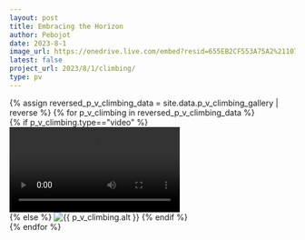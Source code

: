 ```yaml
---
layout: post
title: Embracing the Horizon
author: Pebojot
date: 2023-8-1
image_url: https://onedrive.live.com/embed?resid=655EB2CF553A75A2%2110707&authkey=%21ACzXejOJposD9b0
latest: false
project_url: 2023/8/1/climbing/
type: pv
---
```


<div class="container p-0">
  <div class="row p-0">
    {% assign reversed_p_v_climbing_data = site.data.p_v_climbing_gallery | reverse %}
    {% for p_v_climbing in reversed_p_v_climbing_data %}
    <div class="col-md-4 mt-3 col-lg-3 p-0">
      {% if p_v_climbing.type=="video" %}
      <div class="embed-responsive embed-responsive-16by9">
        <video class="embed-responsive-item w-100" controls>
          <source src="{{ p_v_climbing.src }}" type="video/mp4">
          Your browser does not support the video tag.
        </video>
      </div>
      {% else %}
      <img src="{{ p_v_climbing.src }}" class="img-fluid" alt="{{ p_v_climbing.alt }}">
      {% endif %}
    </div>
    {% endfor %}
  </div>
</div>
